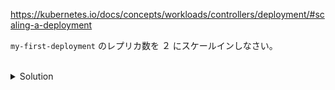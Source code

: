 https://kubernetes.io/docs/concepts/workloads/controllers/deployment/#scaling-a-deployment

`my-first-deployment` のレプリカ数を ２ にスケールインしなさい。


<br>
<details><summary>Solution</summary>
<br>

```plain
k scale deployment/my-first-deployment --replicas=2

k get deployment my-first-deployment
```{{exec}}

</details>
